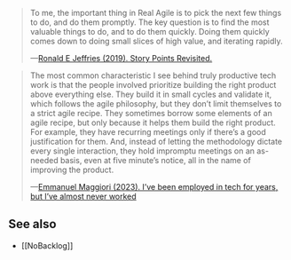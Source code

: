 > To me, the important thing in Real Agile is to pick the next few things to do, and do them promptly. The key question is to find the most valuable things to do, and to do them quickly. Doing them quickly comes down to doing small slices of high value, and iterating rapidly.
>
> —[Ronald E Jeffries (2019). Story Points Revisited.](https://ronjeffries.com/articles/019-01ff/story-points/Index.html)

> The most common characteristic I see behind truly productive tech work is that the people involved prioritize building the right product above everything else. They build it in small cycles and validate it, which follows the agile philosophy, but they don’t limit themselves to a strict agile recipe. They sometimes borrow some elements of an agile recipe, but only because it helps them build the right product. For example, they have recurring meetings only if there’s a good justification for them. And, instead of letting the methodology dictate every single interaction, they hold impromptu meetings on an as-needed basis, even at five minute’s notice, all in the name of improving the product. 
>
> —[Emmanuel Maggiori (2023). I’ve been employed in tech for years, but I’ve almost never worked](https://emaggiori.com/employed-in-tech-for-years-but-almost-never-worked/)

## See also

- [[NoBacklog]]